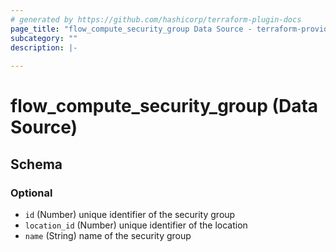 ```yaml
---
# generated by https://github.com/hashicorp/terraform-plugin-docs
page_title: "flow_compute_security_group Data Source - terraform-provider-flow"
subcategory: ""
description: |-
  
---
```


# flow_compute_security_group (Data Source)





<!-- schema generated by tfplugindocs -->
## Schema

### Optional

- `id` (Number) unique identifier of the security group
- `location_id` (Number) unique identifier of the location
- `name` (String) name of the security group


